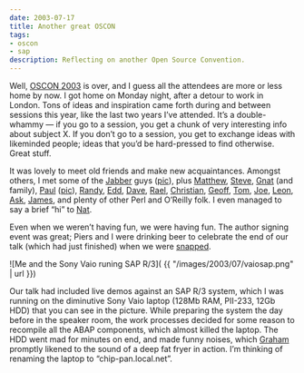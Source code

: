 ```yaml
---
date: 2003-07-17
title: Another great OSCON
tags:
- oscon
- sap
description: Reflecting on another Open Source Convention.
---
```



Well, [OSCON 2003](http://conferences.oreilly.com/oscon2003) is over, and I guess all the attendees are more or less home by now. I got home on Monday night, after a detour to work in London. Tons of ideas and inspiration came forth during and between sessions this year, like the last two years I’ve attended. It’s a double-whammy — if you go to a session, you get a chunk of very interesting info about subject X. If you don’t go to a session, you get to exchange ideas with likeminded people; ideas that you’d be hard-pressed to find otherwise. Great stuff.

It was lovely to meet old friends and make new acquaintances. Amongst others, I met some of the [Jabber](http://www.jabber.org/) guys ([pic](http://www.flickr.com/photos/qmacro/3473111485/in/set-72157617306067120/ "pic of some of the Jabber guys")), plus [Matthew](http://www.silent-penguin.com/ "Matthew Langham"), [Steve](http://fooworks.com/ "Steve Mallett"), [Gnat](http://use.perl.org/%7Egnat/journal/ "Nat Torkington") (and family), [Paul](http://www.prescod.net/ "Paul Prescod") ([pic](http://www.flickr.com/photos/qmacro/3473113509/in/set-72157617306067120/ "pic of Paul Prescod and DJ Adams")), [Randy](http://www.rjray.org/ "Randy J Ray"), [Edd](http://usefulinc.com/edd/blog "Edd Dumbill"), [Dave](http://www.ilrt.bristol.ac.uk/people/cmdjb/ "Dave Beckett"), [Rael](http://www.raelity.org/ "Rael Dornfest"), [Christian](http://www.devspace.com/index.idx "Christian Gross"), [Geoff](http://conferences.oreillynet.com/cs/os2003/view/e_spkr/681 "Geoff Young"), [Tom](http://www.perl.com/pub/au/Christiansen_Tom "Tom Christiansen"), [Joe](http://use.perl.org/%7Ejjohn/journal/ "Joe Johnston"), [Leon](http://use.perl.org/%7Eacme/journal "Leon Brocard"), [Ask](http://www.askbjoernhansen.com/ "Ask Bjorn Hansen"), [James](http://search.cpan.org/author/JDUNCAN/ "James Duncan"), and plenty of other Perl and O’Reilly folk. I even managed to say a brief “hi” to [Nat](http://nat.org/ "Nat Friedman").

Even when we weren’t having fun, we were having fun. The author signing event was great; Piers and I were drinking beer to celebrate the end of our talk (which had just finished) when we were [snapped](http://www.oreillynet.com/pub/a/network/2003/07/10/photos1.html?page=2 "Piers and me relaxing after our talk").

![Me and the Sony Vaio runing SAP R/3]( {{ "/images/2003/07/vaiosap.png" | url }})

Our talk had included live demos against an SAP R/3 system, which I was running on the diminutive Sony Vaio laptop (128Mb RAM, PII-233, 12Gb HDD) that you can see in the picture. While preparing the system the day before in the speaker room, the work processes decided for some reason to recompile all the ABAP components, which almost killed the laptop. The HDD went mad for minutes on end, and made funny noises, which [Graham](http://search.cpan.org/author/GBARR/ "Graham Barr") promptly likened to the sound of a deep fat fryer in action. I’m thinking of renaming the laptop to “chip-pan.local.net”.
